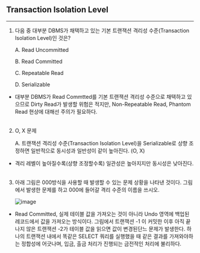 ## Transaction Isolation Level  

------

1.	다음 중 대부분 DBMS가 채택하고 있는 기본 트랜잭션 격리성 수준(Transaction Isolation Level)인 것은?  

     A.	Read Uncommitted  
  
     B.	Read Committed  
  
     C.	Repeatable Read  
  
     D.	Serializable   
     
-  대부분 DBMS가 Read Commtted를 기본 트랜잭션 격리성 수준으로 채택하고 있으므로 Dirty Read가 발생할 위험은 적지만, Non-Repeatable Read, Phantom Read 현상에 대해선 주의가 필요하다.  
     <br>
  
2.	O, X 문제  

     A.	트랜잭션 격리성 수준(Transaction Isolation Level)을 Serializable로 상향 조정하면 일반적으로 동시성과 일반성이 같이 높아진다. (O, X)  
     
- 격리 레벨이 높아질수록(상향 조정할수록) 일관성은 높아지지만 동시성은 낮아진다.  
     <br>
  
3.  아래 그림은 000방식을 사용할 때 발생할 수 있는 문제 상황을 나타낸 것이다. 그림에서 발생한 문제를 하고 000에 들어갈 격리 수준의 이름을 쓰시오.    
    
    ![image](https://user-images.githubusercontent.com/65678579/160237379-ff698b9d-2455-42f7-a634-5cb6cff4f087.png)


 - Read Committed, 실제 테이블 값을 가져오는 것이 아니라 Undo 영역에 백업된 레코드에서 값을 가져오는 방식이다. 그림에서 트랜잭션 -1 이 커밋한 이후 아직 끝나지 않은 트랜잭션 -2가 테이블 값을 읽으면 값이 변경된단느 문제가 발생한다. 하나의 트랜잭션 내에서 똑같은 SELECT 쿼리를 실행했을 때 같은 결과를 가져와야하는 정합성에 어긋나며, 입금, 출금 처리가 진행되는 금전적인 처리에 불리하다.  
     <br>
